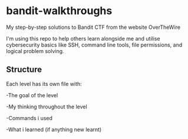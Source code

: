 # bandit-walkthroughs
My step-by-step solutions to Bandit CTF from the website OverTheWire

I'm using this repo to help others learn alongside me and utilise cybersecurity basics like SSH, command line tools, file permissions, and logical problem solving.

## Structure
Each level has its own file with:

-The goal of the level

-My thinking throughout the level

-Commands i used

-What i learned (if anything new learnt)
